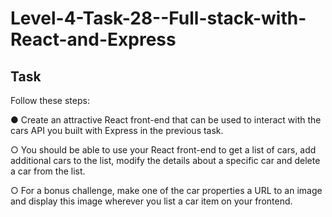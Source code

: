 # Level-4-Task-28--Full-stack-with-React-and-Express

## Task

Follow these steps:

● Create an attractive React front-end that can be used to interact with the cars API you built with Express in the previous task.

○ You should be able to use your React front-end to get a list of cars, add additional cars to the list, modify the details about a specific car and delete a car from the list.

○ For a bonus challenge, make one of the car properties a URL to an image and display this image wherever you list a car item on your frontend.

